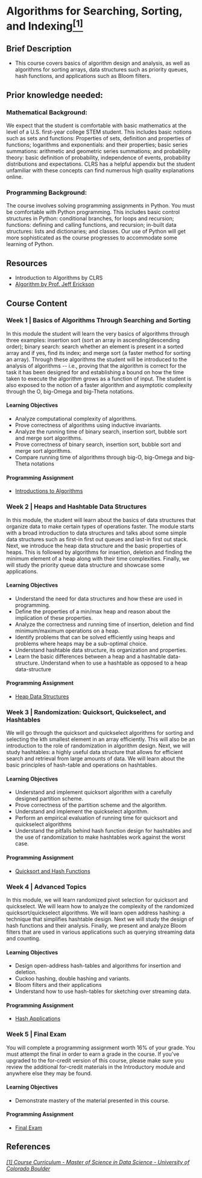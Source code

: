 # Algorithms for Searching, Sorting, and Indexing[<sup>[1]</sup>](#reference-1)				

## Brief Description
- This course covers basics of algorithm design and analysis, as well as algorithms for sorting arrays, data structures such as priority queues, hash functions, and applications such as Bloom filters.

## Prior knowledge needed: 

### Mathematical Background: 
We expect that the student is comfortable with basic mathematics at the level of a U.S. first-year college STEM student. This includes basic notions such as sets and functions: Properties of sets, definition and properties of functions; logarithms and exponentials: and their properties; basic series summations: arithmetic and geometric series summations; and probability theory: basic definition of probability, independence of events, probability distributions and expectations.  CLRS has a helpful appendix but the student unfamiliar with these concepts can find numerous high quality explanations online.

### Programming Background: 
The course involves solving programming assignments in Python. You must be comfortable with Python programming. This includes basic control structures in Python: conditional branches, for loops and recursion; functions: defining and calling functions, and recursion; in-built data structures: lists and dictionaries; and classes. Our use of Python will get more sophisticated as the course progresses to accommodate some learning of Python. 

## Resources
- Introduction to Algorithms by CLRS
- [Algorithm by Prof. Jeff Erickson](https://jeffe.cs.illinois.edu/teaching/algorithms/)

## Course Content

### Week 1 | Basics of Algorithms Through Searching and Sorting

In this module the student will learn the very basics of algorithms through three examples: insertion sort (sort an array in ascending/descending order); binary search: search whether an element is present in a sorted array and if yes, find its index; and merge sort (a faster method for sorting an array). Through these algorithms the student will be introduced to the analysis of algorithms -- i.e., proving that the algorithm is correct for the task it has been designed for and establishing a bound on how the time taken to execute the algorithm grows as a function of input. The student is also exposed to the notion of a faster algorithm and asymptotic complexity through the O, big-Omega and big-Theta notations.

#### Learning Objectives
- Analyze computational complexity of algorithms.
- Prove correctness of algorithms using inductive invariants.
- Analyze the running time of binary search, insertion sort, bubble sort and merge sort algorithms.
- Prove correctness of binary search, insertion sort, bubble sort and merge sort algorithms.
- Compare running time of algorithms through big-O, big-Omega and big-Theta notations

#### Programming Assignment
- [Introductions to Algorithms](https://github.com/laithrasheed/MSDS_Program_Private/blob/main/Data%20Science%20Foundations/Data%20Structures%20and%20Algorithms/1-Algorithms%20for%20Searching%20Sorting%20and%20Indexing/M1-Introduction-to-Algorithms.ipynb)

### Week 2 | Heaps and Hashtable Data Structures

In this module, the student will learn about the basics of data structures that organize data to make certain types of operations faster. The module starts with a broad introduction to data structures and talks about some simple data structures such as first-in first out queues and last-in first out stack. Next, we introduce the heap data structure and the basic properties of heaps. This is followed by algorithms for insertion, deletion and finding the minimum element of a heap along with their time complexities. Finally, we will study the priority queue data structure and showcase some applications.

#### Learning Objectives
- Understand the need for data structures and how these are used in programming.
- Define the properties of a min/max heap and reason about the implication of these properties.
- Analyze the correctness and running time of insertion, deletion and find minimum/maximum operations on a heap.
- Identify problems that can be solved efficiently using heaps and problems where heaps may be a sub-optimal choice.
- Understand hashtable data structure, its organization and properties.
- Learn the basic differences between a heap and a hashtable data-structure. Understand when to use a hashtable as opposed to a heap data-structure

#### Programming Assignment
- [Heap Data Structures](https://github.com/laithrasheed/MSDS_Program_Private/blob/main/Data%20Science%20Foundations/Data%20Structures%20and%20Algorithms/1-Algorithms%20for%20Searching%20Sorting%20and%20Indexing/M2-Heap-Data-Structures.ipynb)

### Week 3 | Randomization: Quicksort, Quickselect, and Hashtables

We will go through the quicksort and quickselect algorithms for sorting and selecting the kth smallest element in an array efficiently. This will also be an introduction to the role of randomization in algorithm design. Next, we will study hashtables: a highly useful data structure that allows for efficient search and retrieval from large amounts of data. We will learn about the basic principles of hash-table and operations on hashtables.

#### Learning Objectives
- Understand and implement quicksort algorithm with a carefully designed partition scheme.
- Prove correctness of the partition scheme and the algorithm.
- Understand and implement the quickselect algorithm.
- Perform an empirical evaluation of running time for quicksort and quickselect algorithms
- Understand the pitfalls behind hash function design for hashtables and the use of randomization to make hashtables work against the worst case.

#### Programming Assignment
- [Quicksort and Hash Functions](https://github.com/laithrasheed/MSDS_Program_Private/blob/main/Data%20Science%20Foundations/Data%20Structures%20and%20Algorithms/1-Algorithms%20for%20Searching%20Sorting%20and%20Indexing/M3-Quicksort-and-Hash-Functions.ipynb)

### Week 4 | Advanced Topics

In this module, we will learn randomized pivot selection for quicksort and quickselect. We will learn how to analyze the complexity of the randomized quicksort/quickselect algorithms. We will learn open address hashing: a technique that simplifies hashtable design. Next we will study the design of hash functions and their analysis. Finally, we present and analyze Bloom filters that are used in various applications such as querying streaming data and counting.

#### Learning Objectives
- Design open-address hash-tables and algorithms for insertion and deletion.
- Cuckoo hashing, double hashing and variants.
- Bloom filters and their applications
- Understand how to use hash-tables for sketching over streaming data.

#### Programming Assignment
- [Hash Applications](https://github.com/laithrasheed/MSDS_Program_Private/blob/main/Data%20Science%20Foundations/Data%20Structures%20and%20Algorithms/1-Algorithms%20for%20Searching%20Sorting%20and%20Indexing/M4-Hash-Applications.ipynb)

### Week 5 | Final Exam

You will complete a programming assignment worth 16% of your grade. You must attempt the final in order to earn a grade in the course. If you've upgraded to the for-credit version of this course, please make sure you review the additional for-credit materials in the Introductory module and anywhere else they may be found.

#### Learning Objectives
- Demonstrate mastery of the material presented in this course.

#### Programming Assignment
- [Final Exam](https://github.com/laithrasheed/MSDS_Program_Private/blob/main/Data%20Science%20Foundations/Data%20Structures%20and%20Algorithms/1-Algorithms%20for%20Searching%20Sorting%20and%20Indexing/M5-Final-Exam.ipynb)

## References
###### <a name="reference-1"></a>[[1] Course Curriculum - Master of Science in Data Science - University of Colorado Boulder](https://www.colorado.edu/program/data-science/coursera/curriculum/dtsa5501)
